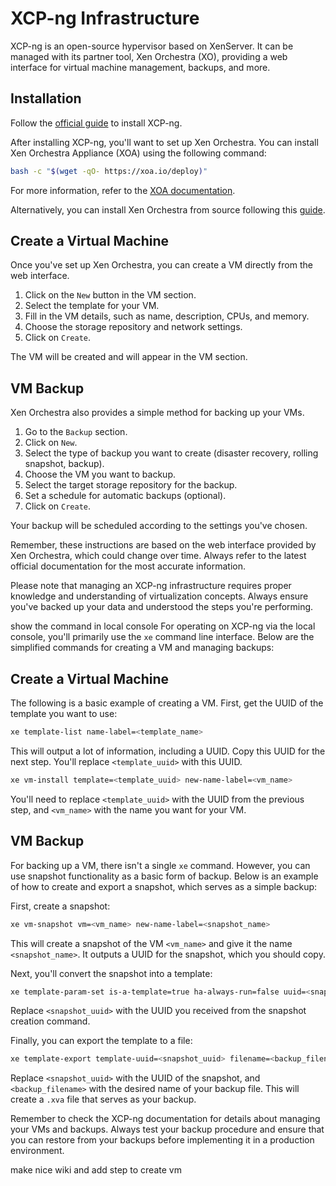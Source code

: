 # XCP-ng Infrastructure

XCP-ng is an open-source hypervisor based on XenServer. It can be managed with its partner tool, Xen Orchestra (XO), providing a web interface for virtual machine management, backups, and more.

## Installation

Follow the [official guide](https://docs.xcp-ng.org/installation/install-xcp-ng/) to install XCP-ng.

After installing XCP-ng, you'll want to set up Xen Orchestra. You can install Xen Orchestra Appliance (XOA) using the following command:

```bash
bash -c "$(wget -qO- https://xoa.io/deploy)"
```

For more information, refer to the [XOA documentation](https://docs.xcp-ng.org/management/manage-at-scale/xo-web-ui/).

Alternatively, you can install Xen Orchestra from source following this [guide](https://ostechnix.com/install-xen-orchestra-appliance-xoa/).

## Create a Virtual Machine

Once you've set up Xen Orchestra, you can create a VM directly from the web interface.

1. Click on the `New` button in the VM section.
2. Select the template for your VM.
3. Fill in the VM details, such as name, description, CPUs, and memory.
4. Choose the storage repository and network settings.
5. Click on `Create`.

The VM will be created and will appear in the VM section.

## VM Backup

Xen Orchestra also provides a simple method for backing up your VMs.

1. Go to the `Backup` section.
2. Click on `New`.
3. Select the type of backup you want to create (disaster recovery, rolling snapshot, backup).
4. Choose the VM you want to backup.
5. Select the target storage repository for the backup.
6. Set a schedule for automatic backups (optional).
7. Click on `Create`.

Your backup will be scheduled according to the settings you've chosen.

Remember, these instructions are based on the web interface provided by Xen Orchestra, which could change over time. Always refer to the latest official documentation for the most accurate information.

Please note that managing an XCP-ng infrastructure requires proper knowledge and understanding of virtualization concepts. Always ensure you've backed up your data and understood the steps you're performing.

show the command in local console
For operating on XCP-ng via the local console, you'll primarily use the `xe` command line interface. Below are the simplified commands for creating a VM and managing backups:

## Create a Virtual Machine

The following is a basic example of creating a VM. First, get the UUID of the template you want to use:

```bash
xe template-list name-label=<template_name>
```

This will output a lot of information, including a UUID. Copy this UUID for the next step. You'll replace `<template_uuid>` with this UUID.

```bash
xe vm-install template=<template_uuid> new-name-label=<vm_name>
```

You'll need to replace `<template_uuid>` with the UUID from the previous step, and `<vm_name>` with the name you want for your VM.

## VM Backup

For backing up a VM, there isn't a single `xe` command. However, you can use snapshot functionality as a basic form of backup. Below is an example of how to create and export a snapshot, which serves as a simple backup:

First, create a snapshot:

```bash
xe vm-snapshot vm=<vm_name> new-name-label=<snapshot_name>
```

This will create a snapshot of the VM `<vm_name>` and give it the name `<snapshot_name>`. It outputs a UUID for the snapshot, which you should copy.

Next, you'll convert the snapshot into a template:

```bash
xe template-param-set is-a-template=true ha-always-run=false uuid=<snapshot_uuid>
```

Replace `<snapshot_uuid>` with the UUID you received from the snapshot creation command.

Finally, you can export the template to a file:

```bash
xe template-export template-uuid=<snapshot_uuid> filename=<backup_filename>
```

Replace `<snapshot_uuid>` with the UUID of the snapshot, and `<backup_filename>` with the desired name of your backup file. This will create a `.xva` file that serves as your backup.

Remember to check the XCP-ng documentation for details about managing your VMs and backups. Always test your backup procedure and ensure that you can restore from your backups before implementing it in a production environment.

make nice wiki and add step to create vm

